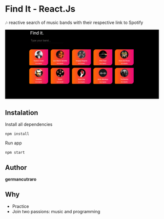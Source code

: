 # Find It - React.Js

🎶 reactive search of music bands with their respective link to Spotify

<img src="project.gif" alt="germancutraro-music-app" />

## Instalation

Install all dependencies

```
npm install
```

Run app

```
npm start
```

## Author

**germancutraro**

## Why

* Practice
* Join two passions: music and programming